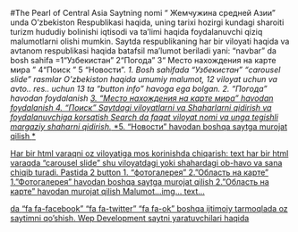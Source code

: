#The Pearl of Central Asia
Saytning nomi “ Жемчужина средней Азии” unda O’zbekiston Respublikasi haqida, uning tarixi hozirgi kundagi sharoiti turizm hududiy bolinishi iqtisodi va ta’limi  haqida foydalanuvchi qiziq malumotlarni olishi mumkin.
Saytda respublikaning har bir viloyati haqida va avtanom respublikasi haqida batafsil ma’lumot beriladi yani:  “navbar” da  bosh sahifa =1“Узбекистан”  2“Погода” 3“ Место нахождения на карте мира ” 4“Поиск ” 5 “Новости”.
*1.	Bosh sahifada “Узбекистан”   “carousel slide” rasmlar O’zbekiston haqida umumiy malumot, 12 viloyat uchun va avto.. res.. uchun 13 ta “button info”  havoga ega bolgan.*
*2.	“Погода” havodan foydalanish <a href=http://pogoda.uz>*
*3.	“Место нахождения на карте мира” havodan foydalanish <a href=http://maps.google.com>*
*4.	“Поиск” Saytdagi viloyatlarni va Shaharlarni qidirish va foydalanuvchiga korsatish Search da faqat viloyat nomi va unga tegishli margaziy shaharni qidirish.*
*5.	“Новости” havodan boshqa saytga murojat qilish <a href=http://daryo.uz> *

Har bir html varaqni oz viloyatiga mos korinishda chiqarish:  text har bir html varaqda “carousel slide”  shu viloyatdagi yoki shahardagi  ob-havo va sana chiqib turadi.
Pastida 2 button 1. “фотогалерея” 2.”Область на карте”
1.”Фотогалерея” havodan boshqa saytga murojat qilish
2.”Область на карте” havodan  <a href=http://maps.google.com>  murojat qilish
Malumot…img… text…




<footer>
da <social share>  “fa fa-facebook” “fa fa-twitter” “fa fa-ok” boshqa ijtimoiy tarmoqlada oz saytimni qo’shish. Wep Development saytni yaratuvchilari haqida




